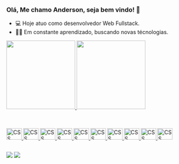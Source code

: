 ### Olá, Me chamo Anderson, seja bem vindo! 👋

- 💻 Hoje atuo como desenvolvedor Web Fullstack.
- 👨‍💻 Em constante aprendizado, buscando novas técnologias.

<div>
  <a href="https://github/ailvaanderson13">
  <img height="180em" src="https://github-readme-stats.vercel.app/api?username=ailvaanderson13&show_icons=true&theme=dark&include_all_commitd=true&count_pivate=true"/>
  <img height="180em" src="https://github-readme-stats.vercel.app/api/top-langs/?username=ailvaanderson13&layout=compact&lang_count=16&theme=dark"/>
</div>
  
## 
  
<div style="display: inline_block"><br>
  <img alingn="center" alt="CSS" height="30" width="40" src="https://cdn.jsdelivr.net/gh/devicons/devicon/icons/css3/css3-original.svg" />
  <img alingn="center" alt="CSS" height="30" width="40" src="https://cdn.jsdelivr.net/gh/devicons/devicon/icons/python/python-original.svg" />
  <img alingn="center" alt="CSS" height="30" width="40" src="https://cdn.jsdelivr.net/gh/devicons/devicon/icons/html5/html5-original.svg" />
  <img alingn="center" alt="CSS" height="30" width="40" src="https://cdn.jsdelivr.net/gh/devicons/devicon/icons/javascript/javascript-original.svg" />
  <img alingn="center" alt="CSS" height="30" width="40" src="https://cdn.jsdelivr.net/gh/devicons/devicon/icons/java/java-original.svg" />
  <img alingn="center" alt="CSS" height="30" width="40" src="https://cdn.jsdelivr.net/gh/devicons/devicon/icons/jquery/jquery-original.svg" />
  <img alingn="center" alt="CSS" height="30" width="40" src="https://cdn.jsdelivr.net/gh/devicons/devicon/icons/django/django-plain.svg"/>
  <img alingn="center" alt="CSS" height="30" width="40" src="https://cdn.jsdelivr.net/gh/devicons/devicon/icons/android/android-original.svg" />  
  <img alingn="center" alt="CSS" height="30" width="40" src="https://cdn.jsdelivr.net/gh/devicons/devicon/icons/heroku/heroku-original-wordmark.svg" />
  <img alingn="center" alt="CSS" height="30" width="40" src="https://cdn.jsdelivr.net/gh/devicons/devicon/icons/docker/docker-original.svg" />
          
</div>

##
  
<a href="https://www.linkedin.com/in/anderson-silva-01b298156/" target="_blank"><img src="https://img.shields.io/badge/LinkedIn-0077B5?style=for-the-badge&logo=linkedin&logoColor=white" target="_blank"></a>
<a href="https://www.instagram.com/anderson_developer/" target="_blank"><img src="https://img.shields.io/badge/Instagram-E4405F?style=for-the-badge&logo=instagram&logoColor=white" target="_blank"></a>

